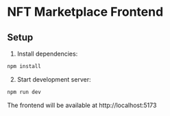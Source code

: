 # NFT Marketplace Frontend

## Setup
1. Install dependencies:
```bash
npm install
```

2. Start development server:
```bash
npm run dev
```

The frontend will be available at http://localhost:5173